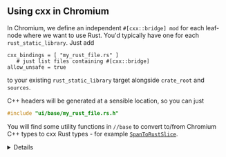 ## Using cxx in Chromium

In Chromium, we define an independent `#[cxx::bridge] mod` for each leaf-node
where we want to use Rust. You'd typically have one for each
`rust_static_library`. Just add

```gn
cxx_bindings = [ "my_rust_file.rs" ]
   # just list files containing #[cxx::bridge]
allow_unsafe = true
```

to your existing `rust_static_library` target alongside `crate_root` and
`sources`.

C++ headers will be generated at a sensible location, so you can just

```cpp
#include "ui/base/my_rust_file.rs.h"
```

You will find some utility functions in `//base` to convert to/from Chromium
C++ types to cxx Rust types - for example [`SpanToRustSlice`][0].

<details>
Students may ask - why do we still need `allow_unsafe = true`?

The broad answer is that no C/C++ code is "safe" by the normal Rust standards.
Calling back and forth to C/C++ from Rust may do arbitrary things to memory, and
compromise the safety of Rust's own data layouts. Presence of _too many_
`unsafe` keywords in C/C++ interop can harm the signal-to-noise ratio of
such a keyword, and is [controversial][1], but strictly, bringing any foreign
code into a Rust binary can cause unexpected behavior from Rust's perspective.

The narrow answer lies in the diagram at the top of this page - behind the
scenes, cxx generates Rust `unsafe` and `extern "C"` functions just like
we did manually in the previous section.
</details>

[0]: https://source.chromium.org/chromium/chromium/src/+/main:base/containers/span_rust.h;l=21
[1]: https://steveklabnik.com/writing/the-cxx-debate